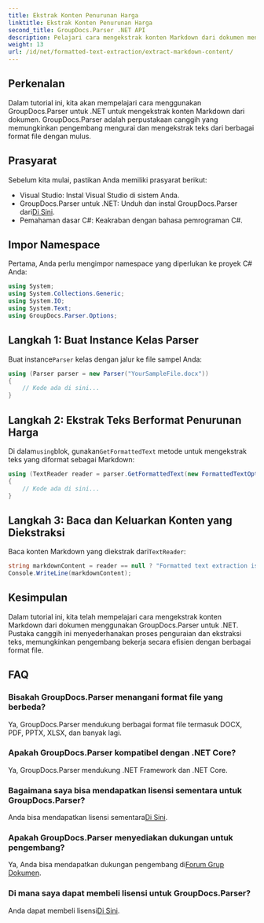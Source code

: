 ```yaml
---
title: Ekstrak Konten Penurunan Harga
linktitle: Ekstrak Konten Penurunan Harga
second_title: GroupDocs.Parser .NET API
description: Pelajari cara mengekstrak konten Markdown dari dokumen menggunakan GroupDocs.Parser untuk .NET. Tutorial ini memberikan petunjuk langkah demi langkah untuk ekstraksi teks yang lancar.
weight: 13
url: /id/net/formatted-text-extraction/extract-markdown-content/
---
```

## Perkenalan
Dalam tutorial ini, kita akan mempelajari cara menggunakan GroupDocs.Parser untuk .NET untuk mengekstrak konten Markdown dari dokumen. GroupDocs.Parser adalah perpustakaan canggih yang memungkinkan pengembang mengurai dan mengekstrak teks dari berbagai format file dengan mulus.
## Prasyarat
Sebelum kita mulai, pastikan Anda memiliki prasyarat berikut:
- Visual Studio: Instal Visual Studio di sistem Anda.
-  GroupDocs.Parser untuk .NET: Unduh dan instal GroupDocs.Parser dari[Di Sini](https://releases.groupdocs.com/parser/net/).
- Pemahaman dasar C#: Keakraban dengan bahasa pemrograman C#.

## Impor Namespace
Pertama, Anda perlu mengimpor namespace yang diperlukan ke proyek C# Anda:
```csharp
using System;
using System.Collections.Generic;
using System.IO;
using System.Text;
using GroupDocs.Parser.Options;
```
## Langkah 1: Buat Instance Kelas Parser
 Buat instance`Parser` kelas dengan jalur ke file sampel Anda:
```csharp
using (Parser parser = new Parser("YourSampleFile.docx"))
{
    // Kode ada di sini...
}
```
## Langkah 2: Ekstrak Teks Berformat Penurunan Harga
 Di dalam`using`blok, gunakan`GetFormattedText` metode untuk mengekstrak teks yang diformat sebagai Markdown:
```csharp
using (TextReader reader = parser.GetFormattedText(new FormattedTextOptions(FormattedTextMode.Markdown)))
{
    // Kode ada di sini...
}
```
## Langkah 3: Baca dan Keluarkan Konten yang Diekstraksi
 Baca konten Markdown yang diekstrak dari`TextReader`:
```csharp
string markdownContent = reader == null ? "Formatted text extraction isn't supported" : reader.ReadToEnd();
Console.WriteLine(markdownContent);
```

## Kesimpulan
Dalam tutorial ini, kita telah mempelajari cara mengekstrak konten Markdown dari dokumen menggunakan GroupDocs.Parser untuk .NET. Pustaka canggih ini menyederhanakan proses penguraian dan ekstraksi teks, memungkinkan pengembang bekerja secara efisien dengan berbagai format file.
## FAQ
### Bisakah GroupDocs.Parser menangani format file yang berbeda?
Ya, GroupDocs.Parser mendukung berbagai format file termasuk DOCX, PDF, PPTX, XLSX, dan banyak lagi.
### Apakah GroupDocs.Parser kompatibel dengan .NET Core?
Ya, GroupDocs.Parser mendukung .NET Framework dan .NET Core.
### Bagaimana saya bisa mendapatkan lisensi sementara untuk GroupDocs.Parser?
 Anda bisa mendapatkan lisensi sementara[Di Sini](https://purchase.groupdocs.com/temporary-license/).
### Apakah GroupDocs.Parser menyediakan dukungan untuk pengembang?
 Ya, Anda bisa mendapatkan dukungan pengembang di[Forum Grup Dokumen](https://forum.groupdocs.com/c/parser/17).
### Di mana saya dapat membeli lisensi untuk GroupDocs.Parser?
 Anda dapat membeli lisensi[Di Sini](https://purchase.groupdocs.com/buy).